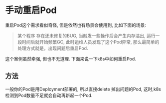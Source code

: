 # 手动重启Pod

重启Pod这个需求看似奇怪, 但是依然也有场景会使用到, 比如下面的场景:

> 某个程序 存在还未修复的BUG, 当触发一些操作后会产生内存溢出, 运行一段时间后就开始频繁GC, 此时运维人员发现了这个Pod异常, 那么最简单的处理方式就是，出现问题后重启Pod.

这个案例虽然牵强, 但也不无道理. 下面来说一下k8s中如何重启Pod.

## 方法

一般你的Pod是用Deployment部署的, 所以直接delete 掉出问题的Pod, 这时,k8s检测到Pod数量不足就会自动再新起一个Pod.

